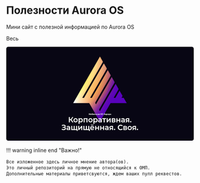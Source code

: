 Полезности Aurora OS
===================

Мини сайт с полезной информацией по Aurora OS

Весь

![picture](assets/images/common/aurora.png)

!!! warning inline end "Важно!"

    Все изложенное здесь личное мнение автора(ов). 
    Это личный репозиторий на прямую не относящийся к ОМП.
    Дополнительные материалы приветсвуются, ждем ваших пулл реквестов.
    